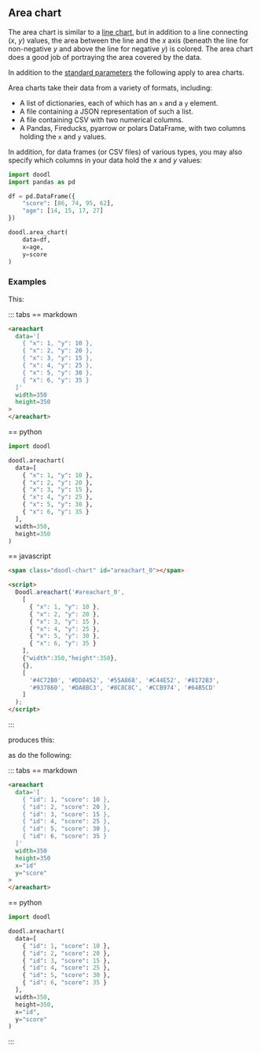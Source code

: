 ## Area chart

The area chart is similar to a [line chart](/charts/line-chart),
but in addition to a line connecting (*x*, *y*) values, the area
between the line and the *x* axis (beneath the line for non-negative
*y* and above the line for negative *y*) is colored. The area chart
does a good job of portraying the area covered by the data.

<span class="doodl-chart" id="areachart_1"></span>

<Parameters>

In addition to the [standard parameters](/charts/#standard-parameters)
the following apply to area charts.

<Parameter name="data" type="List[dict], DataFrame">

<div>
Area charts take their data from a variety of formats, including:

- A list of dictionaries, each of which has an `x` and a `y`
  element.
- A file containing a JSON representation of such a list.
- A file containing CSV with two numerical columns.
- A Pandas, Fireducks, pyarrow or polars DataFrame, with two
  columns holding the `x` and `y` values.

In addition, for data frames (or CSV files) of various types, you
may also specify which columns in your data hold the *x* and *y*
values:

~~~python
import doodl
import pandas as pd

df = pd.DataFrame({
    "score": [86, 74, 95, 62],
    "age": [14, 15, 17, 27]
})

doodl.area_chart(
    data=df,
    x=age,
    y=score
)
~~~

</div>

</Parameter>

</Parameters>

### Examples

This:

::: tabs
== markdown
~~~html
<areachart
  data='[
    { "x": 1, "y": 10 }, 
    { "x": 2, "y": 20 },
    { "x": 3, "y": 15 },
    { "x": 4, "y": 25 },
    { "x": 5, "y": 30 },
    { "x": 6, "y": 35 }
  ]'
  width=350
  height=350
>
</areachart>
~~~
== python
~~~python
import doodl

doodl.areachart(
  data=[
    { "x": 1, "y": 10 }, 
    { "x": 2, "y": 20 },
    { "x": 3, "y": 15 },
    { "x": 4, "y": 25 },
    { "x": 5, "y": 30 },
    { "x": 6, "y": 35 }
  ],
  width=350,
  height=350
)
~~~
== javascript
~~~html
<span class="doodl-chart" id="areachart_0"></span>

<script>
  Doodl.areachart('#areachart_0',
    [
      { "x": 1, "y": 10 }, 
      { "x": 2, "y": 20 },
      { "x": 3, "y": 15 },
      { "x": 4, "y": 25 },
      { "x": 5, "y": 30 },
      { "x": 6, "y": 35 }
    ],
    {"width":350,"height":350},
    {},
    [
      '#4C72B0', '#DD8452', '#55A868', '#C44E52', '#8172B3',
      '#937860', '#DA8BC3', '#8C8C8C', '#CCB974', '#64B5CD'
    ]
  );
</script>
~~~
:::

produces this:

<span class="doodl-chart" id="areachart_0"></span>

as do the following:

::: tabs
== markdown
~~~html
<areachart
  data='[
    { "id": 1, "score": 10 }, 
    { "id": 2, "score": 20 },
    { "id": 3, "score": 15 },
    { "id": 4, "score": 25 },
    { "id": 5, "score": 30 },
    { "id": 6, "score": 35 }
  ]'
  width=350
  height=350
  x="id"
  y="score"
>
</areachart>
~~~
== python
~~~python
import doodl

doodl.areachart(
  data=[
    { "id": 1, "score": 10 }, 
    { "id": 2, "score": 20 },
    { "id": 3, "score": 15 },
    { "id": 4, "score": 25 },
    { "id": 5, "score": 30 },
    { "id": 6, "score": 35 }
  ],
  width=350,
  height=350,
  x="id",
  y="score"
)
~~~
:::

<script>
 setTimeout(() => {
  Promise.resolve().then(() => {
    Doodl.areachart('#areachart_0',
      [
        { "x": 1, "y": 10 }, 
        { "x": 2, "y": 20 },
        { "x": 3, "y": 15 },
        { "x": 4, "y": 25 },
        { "x": 5, "y": 30 },
        { "x": 6, "y": 35 }
      ],
      {"width":350,"height":350},
      {},
      [
        '#4C72B0', '#DD8452', '#55A868', '#C44E52', '#8172B3',
        '#937860', '#DA8BC3', '#8C8C8C', '#CCB974', '#64B5CD'
      ]
    );

    Doodl.areachart('#areachart_1',
      [
        {'x': 1, 'y': 36},
        {'x': 2, 'y': 25},
        {'x': 3, 'y': 23},
        {'x': 4, 'y': 22},
        {'x': 5, 'y': 28},
        {'x': 6, 'y': 12},
        {'x': 7, 'y': 7},
        {'x': 8, 'y': 6},
        {'x': 9, 'y': 9},
        {'x': 10, 'y': 2},
        {'x': 11, 'y': 4},
        {'x': 12, 'y': 0},
        {'x': 13, 'y': 0},
        {'x': 14, 'y': 1},
        {'x': 15, 'y': 1},
        {'x': 16, 'y': 1},
        {'x': 17, 'y': 0},
        {'x': 18, 'y': 1},
        {'x': 19, 'y': 0},
        {'x': 20, 'y': 0},
        {'x': 21, 'y': 0},
        {'x': 22, 'y': 0},
        {'x': 23, 'y': 0},
        {'x': 24, 'y': 0},
        {'x': 25, 'y': 0},
        {'x': 26, 'y': 0},
        {'x': 27, 'y': 0},
        {'x': 28, 'y': 0},
        {'x': 29, 'y': 0},
        {'x': 30, 'y': 1},
        {'x': 31, 'y': 0},
        {'x': 32, 'y': 0},
        {'x': 33, 'y': 0},
        {'x': 34, 'y': 0},
        {'x': 35, 'y': 0},
        {'x': 36, 'y': 0},
        {'x': 37, 'y': 0},
        {'x': 38, 'y': 0},
        {'x': 39, 'y': 0},
        {'x': 40, 'y': 0}
      ],
      {"width":350,"height":350},
      {},
      [
        '#4C72B0', '#DD8452', '#55A868', '#C44E52', '#8172B3',
        '#937860', '#DA8BC3', '#8C8C8C', '#CCB974', '#64B5CD'
      ]
    );
  })
}, 1000);
</script>